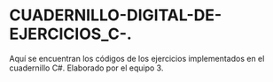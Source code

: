 # CUADERNILLO-DIGITAL-DE-EJERCICIOS_C-.
Aquí se encuentran los códigos de los ejercicios implementados en el cuadernillo C#. Elaborado por el equipo 3.
